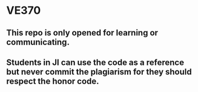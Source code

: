 # VE370
## This repo is only opened for learning or communicating.
## Students in JI can use the code as a reference but never commit the plagiarism for they should respect the honor code.
